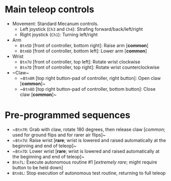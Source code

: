 Main teleop controls
====================

* Movement: Standard Mecanum controls.
  * Left joystick (`Ch3` and `Ch4`): Strafing forward/back/left/right
  * Right joystick (`Ch1`): Turning left/right
* Arm
  * `Btn5D` [front of controller, bottom right]: Raise arm [**common**]
  * `Btn6D` [front of controller, bottom left]: Lower arm [**common**]
* Wrist
  * `Btn7U` [front of controller, top left]: Rotate wrist clockwise
  * `Btn7D` [front of controller, top right]: Rotate wrist counterclockwise
* ~Claw~
  * ~`Btn8R` [top right button-pad of controller, right button]: Open claw [**common**]~
  * ~`Btn8D` [top right button-pad of controller, bottom button]: Close claw [**common**]~

Pre-programmed sequences
========================

* ~`Btn7R`: Grab with claw, rotate 180 degrees, then release claw [*common*; used for ground flips and for rarer air flips]~
* ~`Btn7U`: Raise wrist [**rare**; wrist is lowered and raised automatically at the beginning and end of teleop]~
* ~`Btn7D`: Lower wrist [**rare**; wrist is lowered and raised automatically at the beginning and end of teleop]~
* `Btn7L`: Execute autonomous routine #1 [*extremely rare*; might require button to be held down]
* `Btn8L`: Stop execution of autonomous test routine, returning to full teleop
